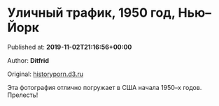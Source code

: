 
# Уличный трафик, 1950 год, Нью–Йорк

Published at: **2019-11-02T21:16:56+00:00**

Author: **Ditfrid**

Original: [historyporn.d3.ru](https://historyporn.d3.ru/ulichnyi-trafik-1950-god-niu-iork-1871020/)

Эта фотография отлично погружает в США начала 1950–х годов. Прелесть!
